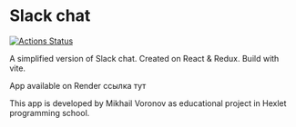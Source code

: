 # Slack chat

[![Actions Status](https://github.com/msvoronov/frontend-project-12/actions/workflows/hexlet-check.yml/badge.svg)](https://github.com/msvoronov/frontend-project-12/actions)

A simplified version of Slack chat.
Created on React & Redux. Build with vite.

App available on Render
ссылка тут

This app is developed by Mikhail Voronov as educational project in Hexlet programming school.